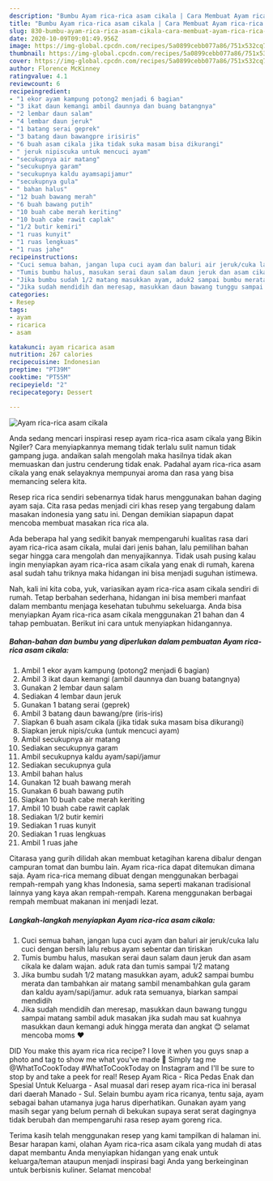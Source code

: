 ```yaml
---
description: "Bumbu Ayam rica-rica asam cikala | Cara Membuat Ayam rica-rica asam cikala Yang Enak Banget"
title: "Bumbu Ayam rica-rica asam cikala | Cara Membuat Ayam rica-rica asam cikala Yang Enak Banget"
slug: 830-bumbu-ayam-rica-rica-asam-cikala-cara-membuat-ayam-rica-rica-asam-cikala-yang-enak-banget
date: 2020-10-09T09:01:49.956Z
image: https://img-global.cpcdn.com/recipes/5a0899cebb077a86/751x532cq70/ayam-rica-rica-asam-cikala-foto-resep-utama.jpg
thumbnail: https://img-global.cpcdn.com/recipes/5a0899cebb077a86/751x532cq70/ayam-rica-rica-asam-cikala-foto-resep-utama.jpg
cover: https://img-global.cpcdn.com/recipes/5a0899cebb077a86/751x532cq70/ayam-rica-rica-asam-cikala-foto-resep-utama.jpg
author: Florence McKinney
ratingvalue: 4.1
reviewcount: 6
recipeingredient:
- "1 ekor ayam kampung potong2 menjadi 6 bagian"
- "3 ikat daun kemangi ambil daunnya dan buang batangnya"
- "2 lembar daun salam"
- "4 lembar daun jeruk"
- "1 batang serai geprek"
- "3 batang daun bawangpre irisiris"
- "6 buah asam cikala jika tidak suka masam bisa dikurangi"
- " jeruk nipiscuka untuk mencuci ayam"
- "secukupnya air matang"
- "secukupnya garam"
- "secukupnya kaldu ayamsapijamur"
- "secukupnya gula"
- " bahan halus"
- "12 buah bawang merah"
- "6 buah bawang putih"
- "10 buah cabe merah keriting"
- "10 buah cabe rawit caplak"
- "1/2 butir kemiri"
- "1 ruas kunyit"
- "1 ruas lengkuas"
- "1 ruas jahe"
recipeinstructions:
- "Cuci semua bahan, jangan lupa cuci ayam dan baluri air jeruk/cuka lalu cuci dengan bersih lalu rebus ayam sebentar dan tiriskan"
- "Tumis bumbu halus, masukan serai daun salam daun jeruk dan asam cikala ke dalam wajan. aduk rata dan tumis sampai 1/2 matang"
- "Jika bumbu sudah 1/2 matang masukkan ayam, aduk2 sampai bumbu merata dan tambahkan air matang sambil menambahkan gula garam dan kaldu ayam/sapi/jamur. aduk rata semuanya, biarkan sampai mendidih"
- "Jika sudah mendidih dan meresap, masukkan daun bawang tunggu sampai matang sambil aduk masakan jika sudah mau sat kuahnya masukkan daun kemangi aduk hingga merata dan angkat 😊 selamat mencoba moms ❤️"
categories:
- Resep
tags:
- ayam
- ricarica
- asam

katakunci: ayam ricarica asam 
nutrition: 267 calories
recipecuisine: Indonesian
preptime: "PT39M"
cooktime: "PT55M"
recipeyield: "2"
recipecategory: Dessert

---
```



![Ayam rica-rica asam cikala](https://img-global.cpcdn.com/recipes/5a0899cebb077a86/751x532cq70/ayam-rica-rica-asam-cikala-foto-resep-utama.jpg)

Anda sedang mencari inspirasi resep ayam rica-rica asam cikala yang Bikin Ngiler? Cara menyiapkannya memang tidak terlalu sulit namun tidak gampang juga. andaikan salah mengolah maka hasilnya tidak akan memuaskan dan justru cenderung tidak enak. Padahal ayam rica-rica asam cikala yang enak selayaknya mempunyai aroma dan rasa yang bisa memancing selera kita.

Resep rica rica sendiri sebenarnya tidak harus menggunakan bahan daging ayam saja. Cita rasa pedas menjadi ciri khas resep yang tergabung dalam masakan indonesia yang satu ini. Dengan demikian siapapun dapat mencoba membuat masakan rica rica ala.

Ada beberapa hal yang sedikit banyak mempengaruhi kualitas rasa dari ayam rica-rica asam cikala, mulai dari jenis bahan, lalu pemilihan bahan segar hingga cara mengolah dan menyajikannya. Tidak usah pusing kalau ingin menyiapkan ayam rica-rica asam cikala yang enak di rumah, karena asal sudah tahu triknya maka hidangan ini bisa menjadi suguhan istimewa.


Nah, kali ini kita coba, yuk, variasikan ayam rica-rica asam cikala sendiri di rumah. Tetap berbahan sederhana, hidangan ini bisa memberi manfaat dalam membantu menjaga kesehatan tubuhmu sekeluarga. Anda bisa menyiapkan Ayam rica-rica asam cikala menggunakan 21 bahan dan 4 tahap pembuatan. Berikut ini cara untuk menyiapkan hidangannya.

<!--inarticleads1-->

##### Bahan-bahan dan bumbu yang diperlukan dalam pembuatan Ayam rica-rica asam cikala:

1. Ambil 1 ekor ayam kampung (potong2 menjadi 6 bagian)
1. Ambil 3 ikat daun kemangi (ambil daunnya dan buang batangnya)
1. Gunakan 2 lembar daun salam
1. Sediakan 4 lembar daun jeruk
1. Gunakan 1 batang serai (geprek)
1. Ambil 3 batang daun bawang/pre (iris-iris)
1. Siapkan 6 buah asam cikala (jika tidak suka masam bisa dikurangi)
1. Siapkan  jeruk nipis/cuka (untuk mencuci ayam)
1. Ambil secukupnya air matang
1. Sediakan secukupnya garam
1. Ambil secukupnya kaldu ayam/sapi/jamur
1. Sediakan secukupnya gula
1. Ambil  bahan halus
1. Gunakan 12 buah bawang merah
1. Gunakan 6 buah bawang putih
1. Siapkan 10 buah cabe merah keriting
1. Ambil 10 buah cabe rawit caplak
1. Sediakan 1/2 butir kemiri
1. Sediakan 1 ruas kunyit
1. Sediakan 1 ruas lengkuas
1. Ambil 1 ruas jahe


Citarasa yang gurih dilidah akan membuat ketagihan karena dibalur dengan campuran tomat dan bumbu lain. Ayam rica-rica dapat ditemukan dimana saja. Ayam rica-rica memang dibuat dengan menggunakan berbagai rempah-rempah yang khas Indonesia, sama seperti makanan tradisional lainnya yang kaya akan rempah-rempah. Karena menggunakan berbagai rempah membuat makanan ini menjadi lezat. 

<!--inarticleads2-->

##### Langkah-langkah menyiapkan Ayam rica-rica asam cikala:

1. Cuci semua bahan, jangan lupa cuci ayam dan baluri air jeruk/cuka lalu cuci dengan bersih lalu rebus ayam sebentar dan tiriskan
1. Tumis bumbu halus, masukan serai daun salam daun jeruk dan asam cikala ke dalam wajan. aduk rata dan tumis sampai 1/2 matang
1. Jika bumbu sudah 1/2 matang masukkan ayam, aduk2 sampai bumbu merata dan tambahkan air matang sambil menambahkan gula garam dan kaldu ayam/sapi/jamur. aduk rata semuanya, biarkan sampai mendidih
1. Jika sudah mendidih dan meresap, masukkan daun bawang tunggu sampai matang sambil aduk masakan jika sudah mau sat kuahnya masukkan daun kemangi aduk hingga merata dan angkat 😊 selamat mencoba moms ❤️


DID You make this ayam rica rica recipe? I love it when you guys snap a photo and tag to show me what you&#39;ve made 🙂 Simply tag me @WhatToCookToday #WhatToCookToday on Instagram and I&#39;ll be sure to stop by and take a peek for real! Resep Ayam Rica - Rica Pedas Enak dan Spesial Untuk Keluarga - Asal muasal dari resep ayam rica-rica ini berasal dari daerah Manado - Sul. Selain bumbu ayam rica ricanya, tentu saja, ayam sebagai bahan utamanya juga harus diperhatikan. Gunakan ayam yang masih segar yang belum pernah di bekukan supaya serat serat dagingnya tidak berubah dan mempengaruhi rasa resep ayam goreng rica. 

Terima kasih telah menggunakan resep yang kami tampilkan di halaman ini. Besar harapan kami, olahan Ayam rica-rica asam cikala yang mudah di atas dapat membantu Anda menyiapkan hidangan yang enak untuk keluarga/teman ataupun menjadi inspirasi bagi Anda yang berkeinginan untuk berbisnis kuliner. Selamat mencoba!
